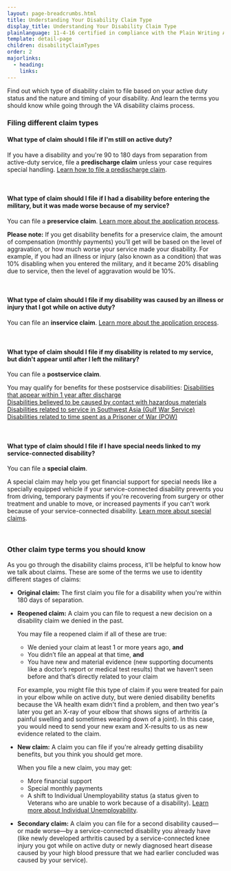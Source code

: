 ```yaml
---
layout: page-breadcrumbs.html
title: Understanding Your Disability Claim Type
display_title: Understanding Your Disability Claim Type
plainlanguage: 11-4-16 certified in compliance with the Plain Writing Act
template: detail-page
children: disabilityClaimTypes
order: 2
majorlinks:
  - heading: 
    links:
---
```


<div class="va-introtext">

Find out which type of disability claim to file based on your active duty status and the nature and timing of your disability. And learn the terms you should know while going through the VA disability claims process.

### Filing different claim types
  
#### What type of claim should I file if I'm still on active duty?
If you have a disability and you're 90 to 180 days from separation from active-duty service, file a **predischarge claim** unless your case requires special handling. [Learn how to file a predischarge claim](/disability-benefits/apply/claim-types/predischarge-claim/).

<br>
  
#### What type of claim should I file if I had a disability before entering the military, but it was made worse because of my service?

You can file a **preservice claim**. [Learn more about the application process](/disability/apply/).

**Please note:** If you get disability benefits for a preservice claim, the amount of compensation (monthly payments) you’ll get will be based on the level of aggravation, or how much worse your service made your disability. For example, if you had an illness or injury (also known as a condition) that was 10% disabling when you entered the military, and it became 20% disabling due to service, then the level of aggravation would be 10%.

<br>

#### What type of claim should I file if my disability was caused by an illness or injury that I got while on active duty?

You can file an **inservice claim**. [Learn more about the application process](/disability/apply/).

<br>

#### What type of claim should I file if my disability is related to my service, but didn't appear until after I left the military?

You can file a **postservice claim**. 

You may qualify for benefits for these postservice disabilities:
[Disabilities that appear within 1 year after discharge](/disability-benefits/apply/one-year/)</br>
[Disabilities believed to be caused by contact with hazardous materials](/disability-benefits/conditions/exposure-to-hazardous-materials/)</br>
[Disabilities related to service in Southwest Asia (Gulf War Service)](/disability-benefits/conditions/exposure-to-hazardous-materials/gulf-war-illness/)</br>
[Disabilities related to time spent as a Prisoner of War (POW)](https://www.vets.gov/disability-benefits/conditions/pow/)

<br>

#### What type of claim should I file if I have special needs linked to my service-connected disability?
You can file a **special claim**. 

A special claim may help you get financial support for special needs like a specially equipped vehicle if your service-connected disability prevents you from driving, temporary payments if you're recovering from surgery or other treatment and unable to move, or increased payments if you can't work because of your service-connected disability. [Learn more about special claims](/disability-benefits/conditions/special-claims/).

<br>

### Other claim type terms you should know

As you go through the disability claims process, it'll be helpful to know how we talk about claims. These are some of the terms we use to identity different stages of claims:

- **Original claim:** The first claim you file for a disability when you're within 180 days of separation.

- **Reopened claim:** A claim you can file to request a new decision on a disability claim we denied in the past.

  You may file a reopened claim if all of these are true:
    - We denied your claim at least 1 or more years ago, **and**
    - You didn’t file an appeal at that time, **and**
    - You have new and material evidence (new supporting documents like a doctor’s report or medical test results) that we haven’t seen before and that’s directly related to your claim

  For example, you might file this type of claim if you were treated for pain in your elbow while on active duty, but were denied disability benefits because the VA health exam didn't find a problem, and then two year's later you get an X-ray of your elbow that shows signs of arthritis (a painful swelling and sometimes wearing down of a joint). In this case, you would need to send your new exam and X-results to us as new evidence related to the claim.

- **New claim:** A claim you can file if you're already getting disability benefits, but you think you should get more. 

  When you file a new claim, you may get:
    - More financial support
    - Special monthly payments
    - A shift to Individual Unemployability status (a status given to Veterans who are unable to work because of a disability). [Learn more about Individual Unemployability](https://www.vets.gov/disability-benefits/conditions/special-claims/individual-unemployability/).

- **Secondary claim:** A claim you can file for a second disability caused—or made worse—by a service-connected disability you already have (like newly developed arthritis caused by a service-connected knee injury you got while on active duty or newly diagnosed heart disease caused by your high blood pressure that we had earlier concluded was caused by your service).
